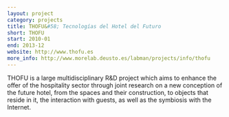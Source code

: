```yaml
---
layout: project
category: projects
title: THOFU&#58; Tecnologías del Hotel del Futuro
short: THOFU
start: 2010-01
end: 2013-12
website: http://www.thofu.es
more_info: http://www.morelab.deusto.es/labman/projects/info/thofu
---
```


THOFU is a large multidisciplinary R&D project which aims to enhance the offer of the hospitality sector through joint research on a new conception of the future hotel, from the spaces and their construction, to objects that reside in it, the interaction with guests, as well as the symbiosis with the Internet.

